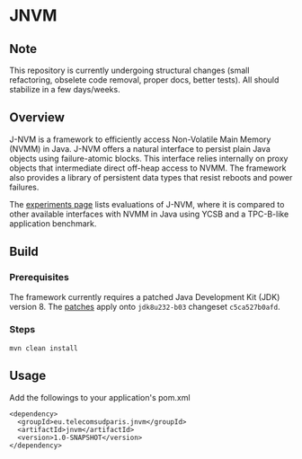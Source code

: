# JNVM

## Note

This repository is currently undergoing structural changes (small refactoring, obselete code removal, proper docs, better tests).
All should stabilize in a few days/weeks.

## Overview

J-NVM is a framework to efficiently access Non-Volatile Main Memory (NVMM) in
Java. J-NVM offers a natural interface to persist plain Java objects using
failure-atomic blocks. This interface relies internally on proxy objects that
intermediate direct off-heap access to NVMM.
The framework also provides a library of persistent data types that resist
reboots and power failures.

The [experiments page](EXPERIMENTS.md) lists evaluations of J-NVM,
where it is compared to other available interfaces with NVMM in Java using YCSB
and a TPC-B-like application benchmark.

## Build

### Prerequisites

The framework currently requires a patched Java Development Kit (JDK) version 8.
The [patches](patches) apply onto `jdk8u232-b03` changeset `c5ca527b0afd`.

### Steps

    mvn clean install

## Usage

Add the followings to your application's pom.xml

    <dependency>
      <groupId>eu.telecomsudparis.jnvm</groupId>
      <artifactId>jnvm</artifactId>
      <version>1.0-SNAPSHOT</version>
    </dependency>
